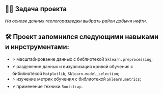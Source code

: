 ## :man_technologist: Задача проекта
*На основе данных геологоразведки выбрать район добычи нефти.*
## :hammer_and_wrench: Проект запомнился следующими навыками и инрструментами:
- :zap: масштабирование данных с библиотекой `Sklearn.preprocessing`;
- :zap: разделение данных и визуализация кривой обучения с бибилиотекой `Matplotlib`, `Sklearn.model_selection`;
- :zap: изучение метрик обучения с библиотекой `Sklearn.metrics`;
- :zap: применение техники `Bootstrap`.

